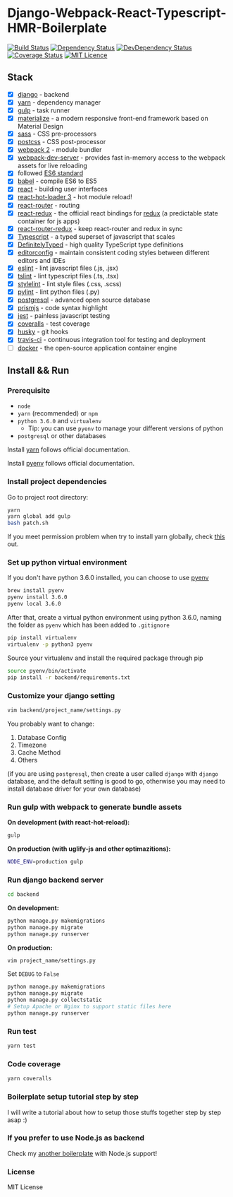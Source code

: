 # Django-Webpack-React-Typescript-HMR-Boilerplate

[![Build Status](https://travis-ci.com/Armour/Django-Webpack-React-Typescript-HMR-Boilerplate.svg?token=xzmwu2pcJ1tBo5AwTZV3&branch=master)](https://travis-ci.com/Armour/Django-Webpack-React-Typescript-HMR-Boilerplate)
[![Dependency Status](https://david-dm.org/Armour/Django-Webpack-React-Typescript-HMR-Boilerplate/status.svg)](https://david-dm.org/Armour/Django-Webpack-React-Typescript-HMR-Boilerplate)
[![DevDependency Status](https://david-dm.org/Armour/Django-Webpack-React-Typescript-HMR-Boilerplate/dev-status.svg)](https://david-dm.org/Armour/Django-Webpack-React-Typescript-HMR-Boilerplate?type=dev)
[![Coverage Status](https://coveralls.io/repos/github/Armour/Django-Webpack-React-Typescript-HMR-Boilerplate/badge.svg?branch=master&t=H7lCqC)](https://coveralls.io/github/Armour/Django-Webpack-React-Typescript-HMR-Boilerplate?branch=master)
[![MIT Licence](https://badges.frapsoft.com/os/mit/mit.svg?v=103)](https://opensource.org/licenses/mit-license.php)

## Stack

- [x] [django](https://www.djangoproject.com/) - backend
- [x] [yarn](https://github.com/yarnpkg/yarn) - dependency manager
- [x] [gulp](https://github.com/gulpjs/gulp) - task runner
- [x] [materialize](http://materializecss.com/) - a modern responsive front-end framework based on Material Design
- [x] [sass](https://github.com/sass/sass) - CSS pre-processors
- [x] [postcss](https://github.com/postcss/postcss) - CSS post-processor
- [x] [webpack 2](https://github.com/webpack/webpack) - module bundler
- [x] [webpack-dev-server](https://github.com/webpack/webpack-dev-server) - provides fast in-memory access to the webpack assets for live reloading
- [x] followed [ES6 standard](https://github.com/lukehoban/es6features)
- [x] [babel](https://babeljs.io/) - compile ES6 to ES5
- [x] [react](https://facebook.github.io/react/) - building user interfaces
- [x] [react-hot-loader 3](https://github.com/gaearon/react-hot-loader) - hot module reload!
- [x] [react-router](https://github.com/ReactTraining/react-router) - routing
- [x] [react-redux](https://github.com/reactjs/react-redux) - the official react bindings for [redux](https://github.com/reactjs/redux) (a predictable state container for js apps)
- [x] [react-router-redux](https://github.com/reactjs/react-router-redux) - keep react-router and redux in sync
- [x] [Typescript](https://github.com/Microsoft/TypeScript) - a typed superset of javascript that scales
- [x] [DefinitelyTyped](https://github.com/DefinitelyTyped/DefinitelyTyped) - high quality TypeScript type definitions
- [x] [editorconfig](http://editorconfig.org/) - maintain consistent coding styles between different editors and IDEs
- [x] [eslint](http://eslint.org/) - lint javascript files (.js, .jsx)
- [x] [tslint](https://palantir.github.io/tslint/) - lint typescript files (.ts, .tsx)
- [x] [stylelint](https://stylelint.io/) - lint style files (.css, .scss)
- [x] [pylint](https://www.pylint.org/) - lint python files (.py)
- [x] [postgresql](https://www.postgresql.org/) - advanced open source database
- [x] [prismjs](https://github.com/PrismJS/prism) - code syntax highlight
- [x] [jest](https://facebook.github.io/jest/) - painless javascript testing
- [x] [coveralls](https://coveralls.io/) - test coverage
- [x] [husky](https://github.com/typicode/husky) - git hooks
- [x] [travis-ci](https://travis-ci.org/) - continuous integration tool for testing and deployment
- [ ] [docker](https://github.com/docker/docker) - the open-source application container engine

## Install && Run

### Prerequisite

- `node`
- `yarn` (recommended) or `npm`
- `python 3.6.0` and `virtualenv`
  - Tip: you can use `pyenv` to manage your different versions of python
- `postgresql` or other databases

Install [yarn](https://yarnpkg.com/en/docs/install#linux-tab) follows official documentation.

Install [pyenv](https://github.com/yyuu/pyenv) follows official documentation.

### Install project dependencies

Go to project root directory:

```bash
yarn
yarn global add gulp
bash patch.sh
```

If you meet permission problem when try to install yarn globally, check [this](https://github.com/yarnpkg/yarn/issues/1060#issuecomment-268160528) out.

### Set up python virtual environment

If you don't have python 3.6.0 installed, you can choose to use [pyenv](https://github.com/yyuu/pyenv)

```bash
brew install pyenv
pyenv install 3.6.0
pyenv local 3.6.0
```

After that, create a virtual python environment using python 3.6.0, naming the folder as `pyenv` which has been added to `.gitignore`

```bash
pip install virtualenv
virtualenv -p python3 pyenv
```

Source your virtualenv and install the required package through pip

```bash
source pyenv/bin/activate
pip install -r backend/requirements.txt
```

### Customize your django setting

```bash
vim backend/project_name/settings.py
```

You probably want to change:

1. Database Config
1. Timezone
1. Cache Method
1. Others

(if you are using `postgresql`, then create a user called `django` with `django` database, and the default setting is good to go, otherwise you may need to install database driver for your own database)

### Run gulp with webpack to generate bundle assets

**On development (with react-hot-reload):**

```bash
gulp
```

**On production (with uglify-js and other optimazitions):**

```bash
NODE_ENV=production gulp
```

### Run django backend server

```bash
cd backend
```

**On development:**

```bash
python manage.py makemigrations
python manage.py migrate
python manage.py runserver
```

**On production:**

```bash
vim project_name/settings.py
```

Set `DEBUG` to `False`

```bash
python manage.py makemigrations
python manage.py migrate
python manage.py collectstatic
# Setup Apache or Nginx to support static files here
python manage.py runserver
```

### Run test

```bash
yarn test
```

### Code coverage

```bash
yarn coveralls
```

### Boilerplate setup tutorial step by step

I will write a tutorial about how to setup those stuffs together step by step asap :)

### If you prefer to use Node.js as backend

Check my [another boilerplate](https://github.com/Armour/Express-Webpack-React-Typescript-HMR-Boilerplate) with Node.js support!

### License

MIT License
